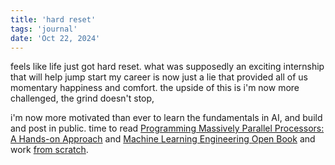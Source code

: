```yaml
---
title: 'hard reset'
tags: 'journal'
date: 'Oct 22, 2024'
---
```


feels like life just got hard reset. what was supposedly an exciting internship that will help jump start my career is now just a lie that provided all of us momentary happiness and comfort. the upside of this is i'm now more challenged, the grind doesn't stop,

i'm now more motivated than ever to learn the fundamentals in AI, and build and post in public. time to read [Programming Massively Parallel Processors: A Hands-on Approach](https://learning.oreilly.com/library/view/programming-massively-parallel/9780323984638/) and [Machine Learning Engineering Open Book](https://github.com/stas00/ml-engineering?tab=readme-ov-file) and work [from scratch](https://www.youtube.com/watch?v=ISNdQcPhsts).

